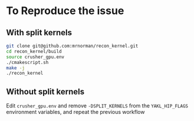 # To Reproduce the issue

## With split kernels
```bash
git clone git@github.com:mrnorman/recon_kernel.git
cd recon_kernel/build
source crusher_gpu.env
./cmakescript.sh
make -j
./recon_kernel
```

## Without split kernels
Edit `crusher_gpu.env` and remove `-DSPLIT_KERNELS` from the `YAKL_HIP_FLAGS` environment variables, and repeat the previous workflow

